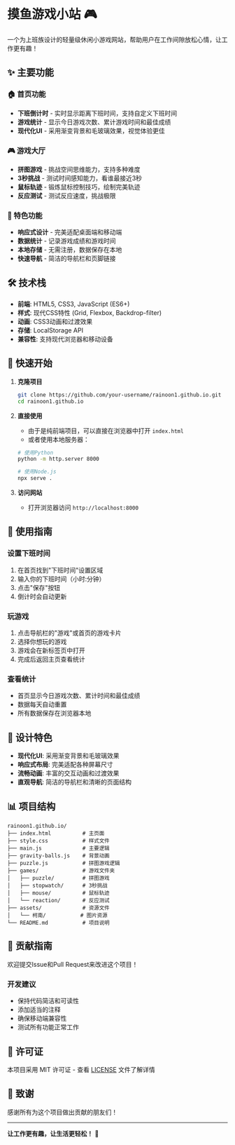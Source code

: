 # 摸鱼游戏小站 🎮

一个为上班族设计的轻量级休闲小游戏网站，帮助用户在工作间隙放松心情，让工作更有趣！

## ✨ 主要功能

### 🏠 首页功能
- **下班倒计时** - 实时显示距离下班时间，支持自定义下班时间
- **游戏统计** - 显示今日游戏次数、累计游戏时间和最佳成绩
- **现代化UI** - 采用渐变背景和毛玻璃效果，视觉体验更佳

### 🎮 游戏大厅
- **拼图游戏** - 挑战空间思维能力，支持多种难度
- **3秒挑战** - 测试时间感知能力，看谁最接近3秒
- **鼠标轨迹** - 锻炼鼠标控制技巧，绘制完美轨迹
- **反应测试** - 测试反应速度，挑战极限

### 🎯 特色功能
- **响应式设计** - 完美适配桌面端和移动端
- **数据统计** - 记录游戏成绩和游戏时间
- **本地存储** - 无需注册，数据保存在本地
- **快速导航** - 简洁的导航栏和页脚链接

## 🛠️ 技术栈

- **前端**: HTML5, CSS3, JavaScript (ES6+)
- **样式**: 现代CSS特性 (Grid, Flexbox, Backdrop-filter)
- **动画**: CSS3动画和过渡效果
- **存储**: LocalStorage API
- **兼容性**: 支持现代浏览器和移动设备

## 🚀 快速开始

1. **克隆项目**
   ```bash
   git clone https://github.com/your-username/rainoon1.github.io.git
   cd rainoon1.github.io
   ```

2. **直接使用**
   - 由于是纯前端项目，可以直接在浏览器中打开 `index.html`
   - 或者使用本地服务器：
   ```bash
   # 使用Python
   python -m http.server 8000
   
   # 使用Node.js
   npx serve .
   ```

3. **访问网站**
   - 打开浏览器访问 `http://localhost:8000`

## 📱 使用指南

### 设置下班时间
1. 在首页找到"下班时间"设置区域
2. 输入你的下班时间（小时:分钟）
3. 点击"保存"按钮
4. 倒计时会自动更新

### 玩游戏
1. 点击导航栏的"游戏"或首页的游戏卡片
2. 选择你想玩的游戏
3. 游戏会在新标签页中打开
4. 完成后返回主页查看统计

### 查看统计
- 首页显示今日游戏次数、累计时间和最佳成绩
- 数据每天自动重置
- 所有数据保存在浏览器本地

## 🎨 设计特色

- **现代化UI**: 采用渐变背景和毛玻璃效果
- **响应式布局**: 完美适配各种屏幕尺寸
- **流畅动画**: 丰富的交互动画和过渡效果
- **直观导航**: 简洁的导航栏和清晰的页面结构

## 📊 项目结构

```
rainoon1.github.io/
├── index.html          # 主页面
├── style.css           # 样式文件
├── main.js             # 主要逻辑
├── gravity-balls.js    # 背景动画
├── puzzle.js           # 拼图游戏逻辑
├── games/              # 游戏文件夹
│   ├── puzzle/         # 拼图游戏
│   ├── stopwatch/      # 3秒挑战
│   ├── mouse/          # 鼠标轨迹
│   └── reaction/       # 反应测试
├── assets/             # 资源文件
│   └── 柯南/           # 图片资源
└── README.md           # 项目说明
```

## 🤝 贡献指南

欢迎提交Issue和Pull Request来改进这个项目！

### 开发建议
- 保持代码简洁和可读性
- 添加适当的注释
- 确保移动端兼容性
- 测试所有功能正常工作

## 📄 许可证

本项目采用 MIT 许可证 - 查看 [LICENSE](LICENSE) 文件了解详情

## 🙏 致谢

感谢所有为这个项目做出贡献的朋友们！

---

**让工作更有趣，让生活更轻松！** 🎉
